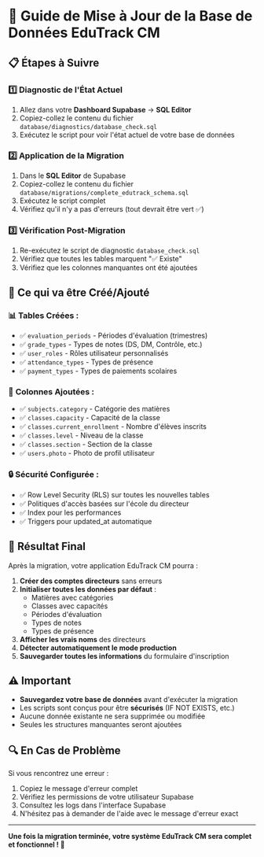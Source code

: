 # 🚀 Guide de Mise à Jour de la Base de Données EduTrack CM

## 📋 Étapes à Suivre

### 1️⃣ **Diagnostic de l'État Actuel**
1. Allez dans votre **Dashboard Supabase** → **SQL Editor**
2. Copiez-collez le contenu du fichier `database/diagnostics/database_check.sql`
3. Exécutez le script pour voir l'état actuel de votre base de données

### 2️⃣ **Application de la Migration**
1. Dans le **SQL Editor** de Supabase
2. Copiez-collez le contenu du fichier `database/migrations/complete_edutrack_schema.sql`
3. Exécutez le script complet
4. Vérifiez qu'il n'y a pas d'erreurs (tout devrait être vert ✅)

### 3️⃣ **Vérification Post-Migration**
1. Re-exécutez le script de diagnostic `database_check.sql`
2. Vérifiez que toutes les tables marquent "✅ Existe"
3. Vérifiez que les colonnes manquantes ont été ajoutées

## 🎯 **Ce qui va être Créé/Ajouté**

### 📊 **Tables Créées :**
- ✅ `evaluation_periods` - Périodes d'évaluation (trimestres)
- ✅ `grade_types` - Types de notes (DS, DM, Contrôle, etc.)
- ✅ `user_roles` - Rôles utilisateur personnalisés
- ✅ `attendance_types` - Types de présence
- ✅ `payment_types` - Types de paiements scolaires

### 🔧 **Colonnes Ajoutées :**
- ✅ `subjects.category` - Catégorie des matières
- ✅ `classes.capacity` - Capacité de la classe
- ✅ `classes.current_enrollment` - Nombre d'élèves inscrits
- ✅ `classes.level` - Niveau de la classe
- ✅ `classes.section` - Section de la classe
- ✅ `users.photo` - Photo de profil utilisateur

### 🔒 **Sécurité Configurée :**
- ✅ Row Level Security (RLS) sur toutes les nouvelles tables
- ✅ Politiques d'accès basées sur l'école du directeur
- ✅ Index pour les performances
- ✅ Triggers pour updated_at automatique

## 🎉 **Résultat Final**

Après la migration, votre application EduTrack CM pourra :

1. **Créer des comptes directeurs** sans erreurs
2. **Initialiser toutes les données par défaut** :
   - Matières avec catégories
   - Classes avec capacités
   - Périodes d'évaluation
   - Types de notes
   - Types de présence
3. **Afficher les vrais noms** des directeurs
4. **Détecter automatiquement le mode production**
5. **Sauvegarder toutes les informations** du formulaire d'inscription

## ⚠️ **Important**

- **Sauvegardez votre base de données** avant d'exécuter la migration
- Les scripts sont conçus pour être **sécurisés** (IF NOT EXISTS, etc.)
- Aucune donnée existante ne sera supprimée ou modifiée
- Seules les structures manquantes seront ajoutées

## 🔍 **En Cas de Problème**

Si vous rencontrez une erreur :
1. Copiez le message d'erreur complet
2. Vérifiez les permissions de votre utilisateur Supabase
3. Consultez les logs dans l'interface Supabase
4. N'hésitez pas à demander de l'aide avec le message d'erreur exact

---

**Une fois la migration terminée, votre système EduTrack CM sera complet et fonctionnel ! 🚀**